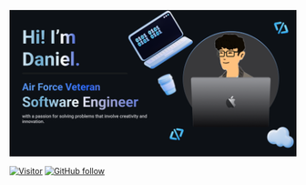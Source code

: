 ![Daniel Banner Image](./github-banner.png)

[![Visitor](https://visitor-badge.laobi.icu/badge?page_id=dp1p)](https://github.com/dp1p) [![GitHub follow](https://img.shields.io/github/followers/dp1p.svg?style=social&label=Follow%20Me)](https://github.com/dp1p?tab=followers)



<!--
**dp1p/dp1p** is a ✨ _special_ ✨ repository because its `README.md` (this file) appears on your GitHub profile.

Here are some ideas to get you started:

- 🔭 I’m currently working on ...
- 🌱 I’m currently learning ...
- 👯 I’m looking to collaborate on ...
- 🤔 I’m looking for help with ...
- 💬 Ask me about ...
- 📫 How to reach me: ...
- 😄 Pronouns: ...
- ⚡ Fun fact: ...
-->
